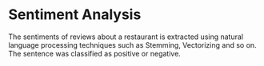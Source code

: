# Sentiment Analysis
The sentiments of reviews about a restaurant is extracted using natural language processing techniques such as Stemming, Vectorizing and so on. The sentence was classified as positive or negative.

